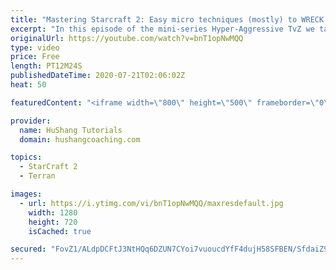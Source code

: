 ```yaml
---
title: "Mastering Starcraft 2: Easy micro techniques (mostly) to WRECK zergs"
excerpt: "In this episode of the mini-series Hyper-Aggressive TvZ we take a look at some micro techniques you can use in your own games to significantly improve the performance of your army. Just don't forget to macro xD  Mastering Starcraft 2: Easy micro techniques (mostly) to WRECK zergs #StarCraft2 #Terran"
originalUrl: https://youtube.com/watch?v=bnT1opNwMQQ
type: video
price: Free
length: PT12M24S
publishedDateTime: 2020-07-21T02:06:02Z
heat: 50

featuredContent: "<iframe width=\"800\" height=\"500\" frameborder=\"0\" src=\"https://www.youtube.com/embed/bnT1opNwMQQ\" allow=\"accelerometer; autoplay; encrypted-media; gyroscope; picture-in-picture\" allowfullscreen></iframe>"

provider:
  name: HuShang Tutorials
  domain: hushangcoaching.com

topics:
  - StarCraft 2
  - Terran

images:
  - url: https://i.ytimg.com/vi/bnT1opNwMQQ/maxresdefault.jpg
    width: 1280
    height: 720
    isCached: true

secured: "FovZ1/ALdpDCFtJ3NtHQq6DZUN7CYoi7vuoucdYfF4dujH58SFBEN/SfdaiZ96caGB81dol008BU50U19Gr2qusl8lvQ6NWLPQBfqE2aDexNKiXKu9V2A1qRh1SXhPS2wDNcTifJu02zw1eE9xxZXtYkxH4A8xWMTliDd+qWZxfx9qfPNioA8bRO1Pf59nLaeOneo3Zat9JB4dEmOIqgwIUTugG1NZKF0DnH74fpWh1H7md1QOaRZBSJ35jjU/xhor4zE2o8idb7Oe4IeZbtNiBIuecXPOSek5snf0ZHPh0HNEF8VTOC4DQS3CQTPCINqwijQtsdkCIzoMD/ePwMSrGfpstlTrOIOp3aZRUlKKQolqea46ktTQEpZEa+uZ6aHTDNduFZNn4q3rsVpPvFgYre13EzQjKXSViZStu2mNA=;ZHB9YZI1NmZiJRMOXzjbYQ=="
---
```


